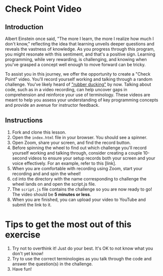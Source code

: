 # Check Point Video

## Introduction

Albert Einstein once said, "The more I learn, the more I realize how much I don't know," reflecting the idea that learning unveils deeper questions and reveals the vastness of knowledge. As you progress through this program, you might resonate with this sentiment, and that's a positive sign. Learning programming, while very rewarding, is challenging, and knowing when you've grasped a concept well enough to move forward can be tricky.

To assist you in this journey, we offer the opportunity to create a "Check Point" video. You'll record yourself working and talking through a random challenge. You've likely heard of ["rubber ducking"](https://en.wikipedia.org/wiki/Rubber_duck_debugging) by now. Talking about code, such as in a video recording, can help uncover gaps in comprehension and reinforce your use of terminology. These videos are meant to help you assess your understanding of key programming concepts and provide an avenue for instructor feedback. 

## Instructions

1. Fork and clone this lesson.
2. Open the `index.html` file in your browser. You should see a spinner.
3. Open Zoom, share your screen, and find the record button.
3. Before spinning the wheel to find out which challenge you'll record yourself working and talking through, consider creating a couple 10-second videos to ensure your setup records both your screen and your voice effectively. For an example, refer to this [link].
3. When you are comfortable with recording using Zoom, start your recording and and spin the wheel!
4. cd into the directory with the name corresponding to challenge the wheel lands on and open the script.js file.
5. The `script.js` file contains the challenge so you are now ready to go! The video should be **5 minutes or less**.
6. When you are finished, you can upload your video to YouTube and submit the link to it.

# Tips to get the most out of this exercise
1. Try not to overthink it! Just do your best. It's OK to not know what you don't yet know!
2. Try to use the correct terminologies as you talk through the code and answer the question(s) in the challenge.
3. Have fun!
